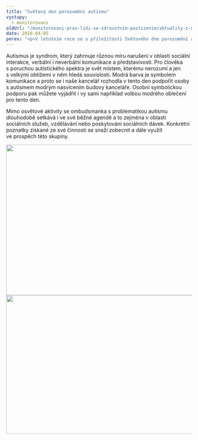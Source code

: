 ```yaml
---
title: "Světový den porozumění autismu"
vystupy:
  - monitorovani
oldUrl: "/monitorovani-prav-lidi-se-zdravotnim-postizenim/aktuality-z-monitorovani/aktuality-z-monitorovani-2018/svetovy-den-porozumeni-autismu/"
date: 2018-04-05
perex: "<p>V letošním roce se u příležitosti Světového dne porozumění autismu i Kancelář veřejného ochránce práv zapojila do celosvětové kampaně „Light it up blue!“ a v noci z 2. na 3. dubna se budova kanceláře rozsvítila modře.</p>"
---
```


<!-- imported from the old website -->

<p>Autismus je syndrom, který zahrnuje různou míru narušení v oblasti sociální interakce, verbální i neverbální komunikace a představivosti. Pro člověka s poruchou autistického spektra je svět místem, kterému nerozumí a jen s velkými obtížemi v něm hledá souvislosti. Modrá barva je symbolem komunikace a proto se i naše kancelář rozhodla v tento den podpořit osoby s autismem modrým nasvícením budovy kanceláře. Osobní symbolickou podporu pak můžete vyjádřit i vy sami například volbou modrého oblečení pro tento den.</p><p> Mimo osvětové aktivity se ombudsmanka s problematikou autismu dlouhodobě setkává i ve své běžné agendě a to zejména v oblasti sociálních služeb, vzdělávání nebo poskytování sociálních dávek. Konkrétní poznatky získané ze své činnosti se snaží zobecnit a dále využít ve prospěch této skupiny.</p><p><img src="/uploads-import/uploads/RTEmagicC_den-autismu-2.jpg.jpg" width="630" height="408" alt="" /><img src="/uploads-import/uploads/RTEmagicC_den-autismu-1.jpg.jpg" width="630" height="376" style="font-size: 12.8px;" alt="" /></p>
